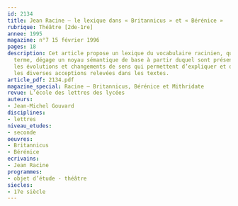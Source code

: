 ```yaml
---
id: 2134
title: Jean Racine – le lexique dans « Britannicus » et « Bérénice »
rubrique: Théâtre [2de-1re]
annee: 1995
magazine: n°7 15 février 1996
pages: 18
description: Cet article propose un lexique du vocabulaire racinien, qui, pour chaque
  terme, dégage un noyau sémantique de base à partir duquel sont présentés succinctement
  les évolutions et changements de sens qui permettent d’expliquer et de mieux comprendre
  les diverses acceptions relevées dans les textes. 
article_pdf: 2134.pdf
magazine_special: Racine – Britannicus, Bérénice et Mithridate
revue: L’école des lettres des lycées
auteurs:
- Jean-Michel Gouvard
disciplines:
- lettres
niveau_etudes:
- seconde
oeuvres:
- Britannicus
- Bérénice
ecrivains:
- Jean Racine
programmes:
- objet d’étude - théâtre
siecles:
- 17e siècle
---
```


